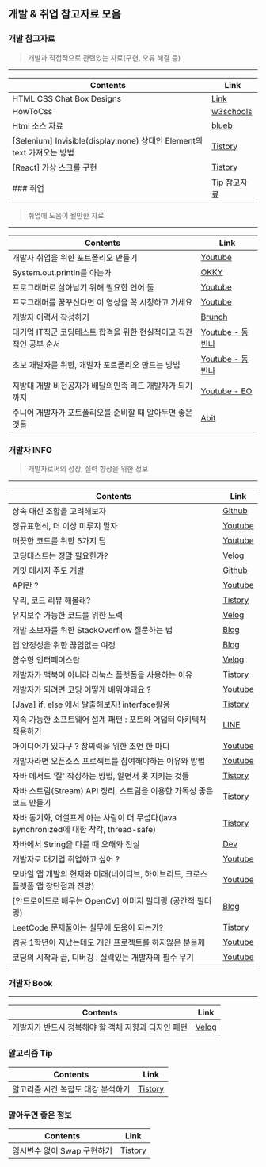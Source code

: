 ## 개발 & 취업 참고자료 모음 

### 개발 참고자료
> 개발과 직접적으로 관련있는 자료(구현, 오류 해결 등)
<hr>

Contents                                | Link
----------------------------|------
HTML CSS Chat Box Designs | [Link](https://csshint.com/html-css-chat-box-designs/)
HowToCss                              | [w3schools](https://www.w3schools.com/howto/howto_css_icon_bar.asp)
Html 소스 자료                       | [blueb](https://www.blueb.co.kr/?c=1/14&uid=3940)
[Selenium] Invisible(display:none) 상태인 Element의 text 가져오는 방법 | [Tistory](https://jinseongsoft.tistory.com/310)
[React] 가상 스크롤 구현                 | [Tistory](https://yeoulcoding.tistory.com/m/171?category=816310)
### 취업 | Tip 참고자료
> 취업에 도움이 될만한 자료
<hr>

Contents                                | Link
----------------------------|------
개발자 취업을 위한 포트폴리오 만들기 | [Youtube](https://www.youtube.com/watch?v=KJUdqPDAtTI&feature=youtu.be)
System.out.println를 아는가              |  [OKKY](https://okky.kr/article/149762)
프로그래머로 살아남기 위해 필요한 언어 둘 | [Youtube](https://www.youtube.com/watch?v=ESU2IkFj9VM&feature=youtu.be)
프로그래머를 꿈꾸신다면 이 영상을 꼭 시청하고 가세요 | [Youtube](https://www.youtube.com/watch?v=hWMztQ4djCY&feature=youtu.be)
개발자 이력서 작성하기 | [Brunch](https://brunch.co.kr/@hee072794/132)
대기업 IT직군 코딩테스트 합격을 위한 현실적이고 직관적인 공부 순서 | [Youtube - 동빈나](https://www.youtube.com/watch?v=ukkLCl9yBvE)
초보 개발자를 위한, 개발자 포트폴리오 만드는 방법 | [Youtube - 동빈나](https://www.youtube.com/watch?v=hElB_FY33xs)
지방대 개발 비전공자가 배달의민족 리드 개발자가 되기까지 | [Youtube - EO](https://www.youtube.com/watch?v=V9AGvwPmnZU)
주니어 개발자가 포트폴리오를 준비할 때 알아두면 좋은 것들 | [Abit](https://abit.ly/ajhyk0)


### 개발자 INFO
> 개발자로써의 성장, 실력 향상을 위한 정보

<hr>

Contents                                | Link
----------------------------------------|------
상속 대신 조합을 고려해보자                   |[Github](https://bit.ly/3vN9sLc)
정규표현식, 더 이상 미루지 말자           | [Youtube](https://youtu.be/t3M6toIflyQ)
깨끗한 코드를 위한 5가지 팁 | [Youtube](https://www.youtube.com/watch?v=Jz8Sx1XYb04&feature=youtu.be)
코딩테스트는 정말 필요한가?  | [Velog](https://bit.ly/3cQIg6J)
커밋 메시지 주도 개발       | [Github](https://gyuwon.github.io/blog/2021/04/04/commit-message-driven-development.html) 
API란 ?                 | [Youtube](https://youtu.be/ogT267HvNuQ)
우리, 코드 리뷰 해볼래?      | [Tistory](https://hye-on-astrogrammer.tistory.com/13)
유지보수 가능한 코드를 위한 노력 | [Velog](https://velog.io/@jerrynim_/%EC%9C%A0%EC%A7%80%EB%B3%B4%EC%88%98-%EA%B0%80%EB%8A%A5%ED%95%9C-%EC%BD%94%EB%93%9C%EB%A5%BC-%EC%9C%84%ED%95%9C-%EB%85%B8%EC%98%A4%EC%98%A4%EB%A0%A5)
개발 초보자를 위한 StackOverflow 질문하는 법 |  [Blog](https://www.kowanas.com/coding/2020/11/23/stackoverflow/)
앱 안정성을 위한 끊임없는 여정               | [Blog](https://bit.ly/3pByjxU)
함수형 인터페이스란                         | [Velog](https://velog.io/@jaden_94/%ED%95%A8%EC%88%98%ED%98%95-%EC%9D%B8%ED%84%B0%ED%8E%98%EC%9D%B4%EC%8A%A4-Functional-Interface)
개발자가 맥북이 아니라 리눅스 플랫폼을 사용하는 이유 | [Tistory](https://stricky.tistory.com/422)
개발자가 되려면 코딩 어떻게 배워야돼요 ?           | [Youtube](https://youtu.be/Xxg581iRWks)
[Java] if, else 에서 탈출해보자! interface활용 |  [Tistory](https://bit.ly/36wcRn2)
지속 가능한 소프트웨어 설계 패턴 : 포트와 어댑터 아키텍처 적용하기  | [LINE](https://bit.ly/3mHBfbf)
아이디어가 있다구 ? 창의력을 위한 조언 한 마디              | [Youtube](https://youtu.be/Qc-D9oPKQt4)
개발자라면 오픈소스 프로젝트를 참여해야하는 이유와 방법          | [Youtube](https://youtu.be/GejCvgcBLwA)
자바 메서드 '잘' 작성하는 방법, 알면서 못 지키는 것들    |  [Tistory](https://jeong-pro.tistory.com/m/177?category=773575)
자바 스트림(Stream) API 정리, 스트림을 이용한 가독성 좋은 코드 만들기   | [Tistory](https://jeong-pro.tistory.com/m/165)
자바 동기화, 어설프게 아는 사람이 더 무섭다(java synchronized에 대한 착각, thread-safe)  | [Tistory](https://jeong-pro.tistory.com/m/227)
자바에서 String을 다룰 때 오해와 진실         |  [Dev](https://dev.to/composite/string-2l5a)
개발자로 대기업 취업하고 싶어 ?  | [Youtube](https://youtu.be/qe2FJR7KCeE)
모바일 앱 개발의 현재와 미래(네이티브, 하이브리드, 크로스 플랫폼 앱 장단점과 전망)  | [Youtube](https://youtu.be/2AS0WAOX8_8) 
[안드로이드로 배우는 OpenCV] 이미지 필터링 (공간적 필터링)  |  [Blog](https://bit.ly/3u6buVq)
LeetCode 문제풀이는 실무에 도움이 되는가?   | [Tistory](https://bit.ly/3nB08WZ)
컴공 1학년이 지났는데도 개인 프로젝트를 하지않은 분들께     |  [Youtube](https://youtu.be/7tRZfWQqSDs)
코딩의 시작과 끝, 디버깅 : 실력있는 개발자의 필수 무기 | [Youtube](https://youtu.be/IwC-BVM2_YQ)


### 개발자 Book

<hr>

Contents                                | Link
----------------------------------------|-------
개발자가 반드시 정복해야 할 객체 지향과 디자인 패턴 | [Velog](https://bit.ly/3eS6Hm2)


### 알고리즘 Tip
Contents                                | Link
----------------------------------------|------
알고리즘 시간 복잡도 대강 분석하기              | [Tistory](https://codingdog.tistory.com/entry/%EC%95%8C%EA%B3%A0%EB%A6%AC%EC%A6%98-%EC%8B%9C%EA%B0%84-%EB%B3%B5%EC%9E%A1%EB%8F%84-%EB%8C%80%EA%B0%95-%EB%B6%84%EC%84%9D%ED%95%98%EB%8A%94-%EB%B0%A9%EB%B2%95%EC%9D%84-%EC%98%88%EC%A0%9C%EB%A5%BC-%ED%86%B5%ED%95%B4-%EC%95%8C%EC%95%84%EB%B4%85%EC%8B%9C%EB%8B%A4)

### 알아두면 좋은 정보
Contents                                | Link
----------------------------------------|------
임시변수 없이 Swap 구현하기 | [Tistory](https://jungpaeng.tistory.com/12?category=929307)
